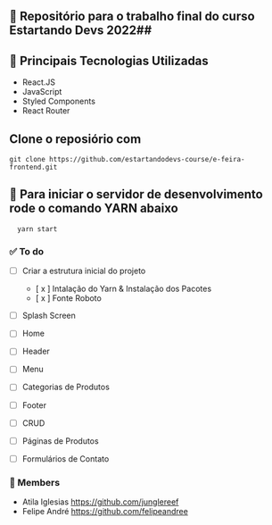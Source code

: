## :memo: Repositório para o trabalho final do curso Estartando Devs 2022##

## :wrench: Principais Tecnologias Utilizadas
- React.JS
- JavaScript 
- Styled Components 
- React Router

## Clone o reposiório com 
  
 ```
 git clone https://github.com/estartandodevs-course/e-feira-frontend.git
 ```
 
## :rocket: Para iniciar o servidor de desenvolvimento rode o comando YARN abaixo

```
  yarn start
```

### :white_check_mark: To do

- [ ] Criar a estrutura inicial do projeto 
  - [ x ] Intalação do Yarn & Instalação dos Pacotes 
  - [ x ] Fonte Roboto
- [ ] Splash Screen 
- [ ] Home
- [ ] Header
- [ ] Menu
- [ ] Categorias de Produtos
- [ ] Footer
- [ ] CRUD
- [ ] Páginas de Produtos
- [ ] Formulários de Contato


### :handshake: Members 

  - Atila Iglesias https://github.com/junglereef
  - Felipe André https://github.com/felipeandree
